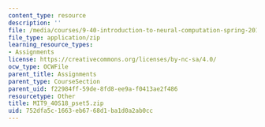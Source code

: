 ```yaml
---
content_type: resource
description: ''
file: /media/courses/9-40-introduction-to-neural-computation-spring-2018/752dfa5c1663eb6768d1ba1d0a2ab0cc_MIT9_40S18_pset5.zip
file_type: application/zip
learning_resource_types:
- Assignments
license: https://creativecommons.org/licenses/by-nc-sa/4.0/
ocw_type: OCWFile
parent_title: Assignments
parent_type: CourseSection
parent_uid: f22984ff-59de-8fd8-ee9a-f0413ae2f486
resourcetype: Other
title: MIT9_40S18_pset5.zip
uid: 752dfa5c-1663-eb67-68d1-ba1d0a2ab0cc
---
```

